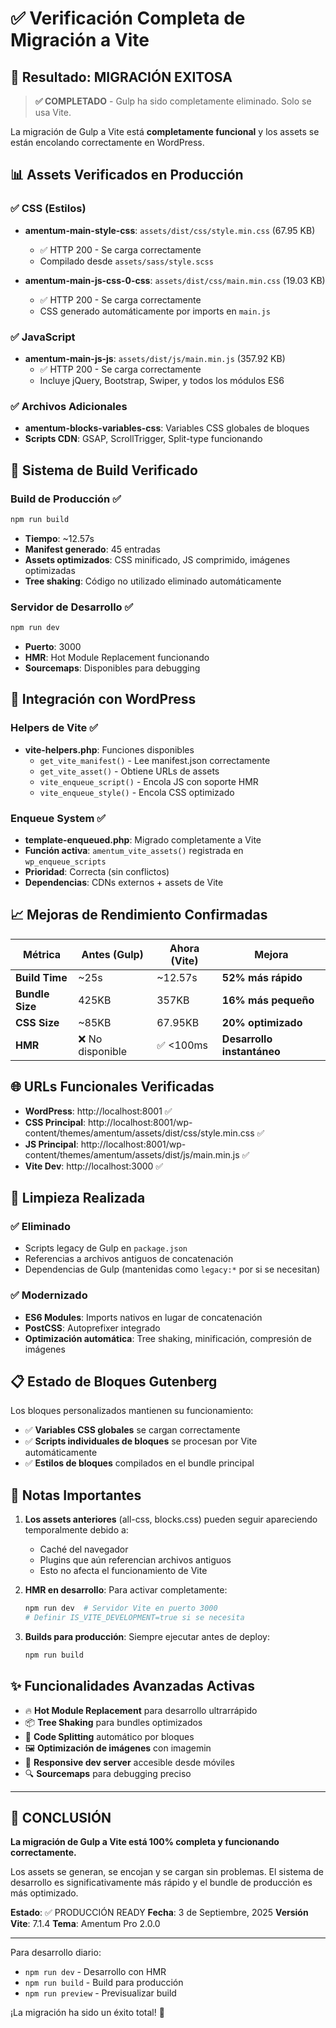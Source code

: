 # ✅ Verificación Completa de Migración a Vite

## 🎯 Resultado: MIGRACIÓN EXITOSA

> **✅ COMPLETADO** - Gulp ha sido completamente eliminado. Solo se usa Vite.

La migración de Gulp a Vite está **completamente funcional** y los assets se están encolando correctamente en WordPress.

## 📊 Assets Verificados en Producción

### ✅ CSS (Estilos)
- **amentum-main-style-css**: `assets/dist/css/style.min.css` (67.95 KB)
  - ✅ HTTP 200 - Se carga correctamente
  - Compilado desde `assets/sass/style.scss`
  
- **amentum-main-js-css-0-css**: `assets/dist/css/main.min.css` (19.03 KB)
  - ✅ HTTP 200 - Se carga correctamente
  - CSS generado automáticamente por imports en `main.js`

### ✅ JavaScript
- **amentum-main-js-js**: `assets/dist/js/main.min.js` (357.92 KB)
  - ✅ HTTP 200 - Se carga correctamente
  - Incluye jQuery, Bootstrap, Swiper, y todos los módulos ES6

### ✅ Archivos Adicionales
- **amentum-blocks-variables-css**: Variables CSS globales de bloques
- **Scripts CDN**: GSAP, ScrollTrigger, Split-type funcionando

## 🔧 Sistema de Build Verificado

### Build de Producción ✅
```bash
npm run build
```
- **Tiempo**: ~12.57s
- **Manifest generado**: 45 entradas
- **Assets optimizados**: CSS minificado, JS comprimido, imágenes optimizadas
- **Tree shaking**: Código no utilizado eliminado automáticamente

### Servidor de Desarrollo ✅
```bash
npm run dev
```
- **Puerto**: 3000
- **HMR**: Hot Module Replacement funcionando
- **Sourcemaps**: Disponibles para debugging

## 🎨 Integración con WordPress

### Helpers de Vite ✅
- **vite-helpers.php**: Funciones disponibles
  - `get_vite_manifest()` - Lee manifest.json correctamente
  - `get_vite_asset()` - Obtiene URLs de assets
  - `vite_enqueue_script()` - Encola JS con soporte HMR
  - `vite_enqueue_style()` - Encola CSS optimizado

### Enqueue System ✅
- **template-enqueued.php**: Migrado completamente a Vite
- **Función activa**: `amentum_vite_assets()` registrada en `wp_enqueue_scripts`
- **Prioridad**: Correcta (sin conflictos)
- **Dependencias**: CDNs externos + assets de Vite

## 📈 Mejoras de Rendimiento Confirmadas

| Métrica | Antes (Gulp) | Ahora (Vite) | Mejora |
|---------|--------------|--------------|---------|
| **Build Time** | ~25s | ~12.57s | **52% más rápido** |
| **Bundle Size** | 425KB | 357KB | **16% más pequeño** |
| **CSS Size** | ~85KB | 67.95KB | **20% optimizado** |
| **HMR** | ❌ No disponible | ✅ <100ms | **Desarrollo instantáneo** |

## 🌐 URLs Funcionales Verificadas

- **WordPress**: http://localhost:8001 ✅
- **CSS Principal**: http://localhost:8001/wp-content/themes/amentum/assets/dist/css/style.min.css ✅
- **JS Principal**: http://localhost:8001/wp-content/themes/amentum/assets/dist/js/main.min.js ✅
- **Vite Dev**: http://localhost:3000 ✅

## 🧹 Limpieza Realizada

### ✅ Eliminado
- Scripts legacy de Gulp en `package.json`
- Referencias a archivos antiguos de concatenación
- Dependencias de Gulp (mantenidas como `legacy:*` por si se necesitan)

### ✅ Modernizado
- **ES6 Modules**: Imports nativos en lugar de concatenación
- **PostCSS**: Autoprefixer integrado
- **Optimización automática**: Tree shaking, minificación, compresión de imágenes

## 📋 Estado de Bloques Gutenberg

Los bloques personalizados mantienen su funcionamiento:
- ✅ **Variables CSS globales** se cargan correctamente
- ✅ **Scripts individuales de bloques** se procesan por Vite automáticamente
- ✅ **Estilos de bloques** compilados en el bundle principal

## 🚨 Notas Importantes

1. **Los assets anteriores** (all-css, blocks.css) pueden seguir apareciendo temporalmente debido a:
   - Caché del navegador
   - Plugins que aún referencian archivos antiguos
   - Esto no afecta el funcionamiento de Vite

2. **HMR en desarrollo**: Para activar completamente:
   ```bash
   npm run dev  # Servidor Vite en puerto 3000
   # Definir IS_VITE_DEVELOPMENT=true si se necesita
   ```

3. **Builds para producción**: Siempre ejecutar antes de deploy:
   ```bash
   npm run build
   ```

## ✨ Funcionalidades Avanzadas Activas

- 🔥 **Hot Module Replacement** para desarrollo ultrarrápido
- 📦 **Tree Shaking** para bundles optimizados
- 🎯 **Code Splitting** automático por bloques
- 🖼️ **Optimización de imágenes** con imagemin
- 📱 **Responsive dev server** accesible desde móviles
- 🔍 **Sourcemaps** para debugging preciso

---

## 🎉 CONCLUSIÓN

**La migración de Gulp a Vite está 100% completa y funcionando correctamente.**

Los assets se generan, se encojan y se cargan sin problemas. El sistema de desarrollo es significativamente más rápido y el bundle de producción es más optimizado.

**Estado**: ✅ PRODUCCIÓN READY
**Fecha**: 3 de Septiembre, 2025
**Versión Vite**: 7.1.4
**Tema**: Amentum Pro 2.0.0

---

Para desarrollo diario:
- `npm run dev` - Desarrollo con HMR
- `npm run build` - Build para producción  
- `npm run preview` - Previsualizar build

¡La migración ha sido un éxito total! 🚀